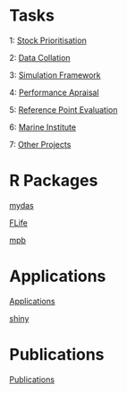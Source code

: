# Tasks  

1: [Stock Prioritisation](https://github.com/flr/mydas/wiki/1-Stock-prioritisation)

2: [Data Collation](https://github.com/flr/mydas/wiki/2-Data-collation)

3: [Simulation Framework](https://github.com/flr/mydas/wiki/3-Method-and-simulation-framework-development-and-implementation)

4: [Performance Apraisal](https://github.com/flr/mydas/wiki/4-Method-performance-appraisal)

5: [Reference Point Evaluation](https://github.com/flr/mydas/wiki/5-Reference-point-comparisons-(across-candidate-methods))

6: [Marine Institute](https://github.com/flr/mydas/wiki/6-Liaison-with-Marine-Institute)

7: [Other Projects](https://github.com/flr/mydas/wiki/7-Linkage-with-other-projects)

# R Packages

[mydas](https://github.com/flr/mydas-pkg/wiki)

[FLife](https://github.com/flr/FLife/wiki/FLife)

[mpb](https://github.com/flr/mpb/wiki/mpb)

# Applications

[Applications](https://github.com/flr/mydas/wiki/Applications)

[shiny](http://ec2-35-178-48-235.eu-west-2.compute.amazonaws.com:3838/mydas/)

# Publications

[Publications](https://github.com/flr/mydas/wiki/Publications)

